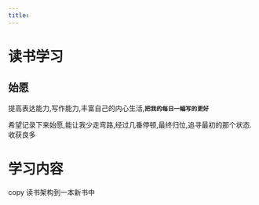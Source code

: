 ```yaml
---
title:
---
```

# 读书学习

## 始愿

提高表达能力,写作能力,丰富自己的内心生活,**`把我的每日一幅写的更好 `**

希望记录下来始愿,能让我少走弯路,经过几番停顿,最终归位,追寻最初的那个状态. 收获良多

# 学习内容

copy 读书架构到一本新书中